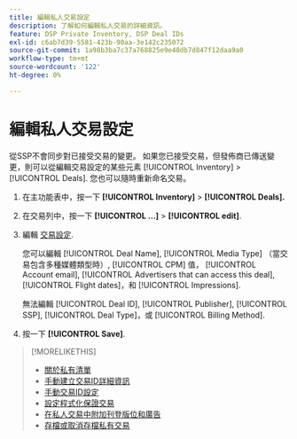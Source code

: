 ```yaml
---
title: 編輯私人交易設定
description: 了解如何編輯私人交易的詳細資訊。
feature: DSP Private Inventory, DSP Deal IDs
exl-id: c6ab7d39-5581-423b-90aa-3e142c235072
source-git-commit: 1a98b3ba7c37a768825e9e48db7d847f12daa9a0
workflow-type: tm+mt
source-wordcount: '122'
ht-degree: 0%

---
```


# 編輯私人交易設定

從SSP不會同步對已接受交易的變更。 如果您已接受交易，但發佈商已傳送變更，則可以從編輯交易設定的某些元素 [!UICONTROL Inventory] > [!UICONTROL Deals]. 您也可以隨時重新命名交易。

1. 在主功能表中，按一下 **[!UICONTROL Inventory]** > **[!UICONTROL Deals].**

1. 在交易列中，按一下  **[!UICONTROL ...]** > **[!UICONTROL edit]**.

1. 編輯 [交易設定](deal-id-settings.md).

   您可以編輯 [!UICONTROL Deal Name], [!UICONTROL Media Type] （當交易包含多種媒體類型時）, [!UICONTROL CPM] 值， [!UICONTROL Account email], [!UICONTROL Advertisers that can access this deal], [!UICONTROL Flight dates]，和 [!UICONTROL Impressions].

   無法編輯 [!UICONTROL Deal ID], [!UICONTROL Publisher], [!UICONTROL SSP], [!UICONTROL Deal Type]，或 [!UICONTROL Billing Method].

1. 按一下 **[!UICONTROL Save]**.

>[!MORELIKETHIS]
>
>* [關於私有清單](private-inventory-about.md)
>* [手動建立交易ID詳細資訊](deal-id-create.md)
>* [手動交易ID設定](deal-id-settings.md)
>* [設定程式化保證交易](programmatic-guaranteed-set-up.md)
>* [在私人交易中附加刊登版位和廣告](/help/dsp/inventory/deal-id-attach-placements.md)
>* [存檔或取消存檔私有交易](/help/dsp/inventory/private-deal-archive-unarchive.md)


